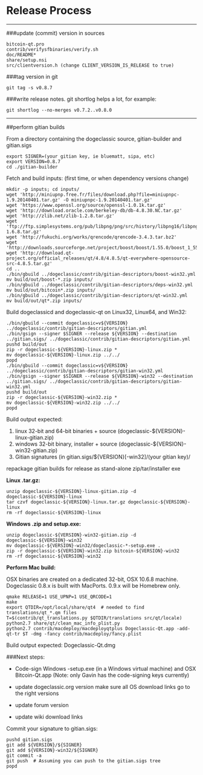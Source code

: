 Release Process
====================

* * *

###update (commit) version in sources


	bitcoin-qt.pro
	contrib/verifysfbinaries/verify.sh
	doc/README*
	share/setup.nsi
	src/clientversion.h (change CLIENT_VERSION_IS_RELEASE to true)

###tag version in git

	git tag -s v0.8.7

###write release notes. git shortlog helps a lot, for example:

	git shortlog --no-merges v0.7.2..v0.8.0

* * *

##perform gitian builds

 From a directory containing the dogeclassic source, gitian-builder and gitian.sigs
  
	export SIGNER=(your gitian key, ie bluematt, sipa, etc)
	export VERSION=0.8.7
	cd ./gitian-builder

 Fetch and build inputs: (first time, or when dependency versions change)

	mkdir -p inputs; cd inputs/
	wget 'http://miniupnp.free.fr/files/download.php?file=miniupnpc-1.9.20140401.tar.gz' -O miniupnpc-1.9.20140401.tar.gz'
	wget 'https://www.openssl.org/source/openssl-1.0.1k.tar.gz'
	wget 'http://download.oracle.com/berkeley-db/db-4.8.30.NC.tar.gz'
	wget 'http://zlib.net/zlib-1.2.8.tar.gz'
	wget 'ftp://ftp.simplesystems.org/pub/libpng/png/src/history/libpng16/libpng-1.6.8.tar.gz'
	wget 'http://fukuchi.org/works/qrencode/qrencode-3.4.3.tar.bz2'
	wget 'http://downloads.sourceforge.net/project/boost/boost/1.55.0/boost_1_55_0.tar.bz2'
	wget 'http://download.qt-project.org/official_releases/qt/4.8/4.8.5/qt-everywhere-opensource-src-4.8.5.tar.gz'
	cd ..
	./bin/gbuild ../dogeclassic/contrib/gitian-descriptors/boost-win32.yml
	mv build/out/boost-*.zip inputs/
	./bin/gbuild ../dogeclassic/contrib/gitian-descriptors/deps-win32.yml
	mv build/out/bitcoin*.zip inputs/
	./bin/gbuild ../dogeclassic/contrib/gitian-descriptors/qt-win32.yml
	mv build/out/qt*.zip inputs/

 Build dogeclassicd and dogeclassic-qt on Linux32, Linux64, and Win32:
  
	./bin/gbuild --commit dogeclassic=v${VERSION} ../dogeclassic/contrib/gitian-descriptors/gitian.yml
	./bin/gsign --signer $SIGNER --release ${VERSION} --destination ../gitian.sigs/ ../dogeclassic/contrib/gitian-descriptors/gitian.yml
	pushd build/out
	zip -r dogeclassic-${VERSION}-linux.zip *
	mv dogeclassic-${VERSION}-linux.zip ../../
	popd
	./bin/gbuild --commit dogeclassic=v${VERSION} ../dogeclassic/contrib/gitian-descriptors/gitian-win32.yml
	./bin/gsign --signer $SIGNER --release ${VERSION}-win32 --destination ../gitian.sigs/ ../dogeclassic/contrib/gitian-descriptors/gitian-win32.yml
	pushd build/out
	zip -r dogeclassic-${VERSION}-win32.zip *
	mv dogeclassic-${VERSION}-win32.zip ../../
	popd

  Build output expected:

  1. linux 32-bit and 64-bit binaries + source (dogeclassic-${VERSION}-linux-gitian.zip)
  2. windows 32-bit binary, installer + source (dogeclassic-${VERSION}-win32-gitian.zip)
  3. Gitian signatures (in gitian.sigs/${VERSION}[-win32]/(your gitian key)/

repackage gitian builds for release as stand-alone zip/tar/installer exe

**Linux .tar.gz:**

	unzip dogeclassic-${VERSION}-linux-gitian.zip -d dogeclassic-${VERSION}-linux
	tar czvf dogeclassic-${VERSION}-linux.tar.gz dogeclassic-${VERSION}-linux
	rm -rf dogeclassic-${VERSION}-linux

**Windows .zip and setup.exe:**

	unzip dogeclassic-${VERSION}-win32-gitian.zip -d dogeclassic-${VERSION}-win32
	mv dogeclassic-${VERSION}-win32/dogeclassic-*-setup.exe .
	zip -r dogeclassic-${VERSION}-win32.zip bitcoin-${VERSION}-win32
	rm -rf dogeclassic-${VERSION}-win32

**Perform Mac build:**

  OSX binaries are created on a dedicated 32-bit, OSX 10.6.8 machine.
  Dogeclassic 0.8.x is built with MacPorts.  0.9.x will be Homebrew only.

	qmake RELEASE=1 USE_UPNP=1 USE_QRCODE=1
	make
	export QTDIR=/opt/local/share/qt4  # needed to find translations/qt_*.qm files
	T=$(contrib/qt_translations.py $QTDIR/translations src/qt/locale)
	python2.7 share/qt/clean_mac_info_plist.py
	python2.7 contrib/macdeploy/macdeployqtplus Dogeclassic-Qt.app -add-qt-tr $T -dmg -fancy contrib/macdeploy/fancy.plist

 Build output expected: Dogeclassic-Qt.dmg

###Next steps:

* Code-sign Windows -setup.exe (in a Windows virtual machine) and
  OSX Bitcoin-Qt.app (Note: only Gavin has the code-signing keys currently)

* update dogeclassic.org version
  make sure all OS download links go to the right versions

* update forum version

* update wiki download links

Commit your signature to gitian.sigs:

	pushd gitian.sigs
	git add ${VERSION}/${SIGNER}
	git add ${VERSION}-win32/${SIGNER}
	git commit -a
	git push  # Assuming you can push to the gitian.sigs tree
	popd

